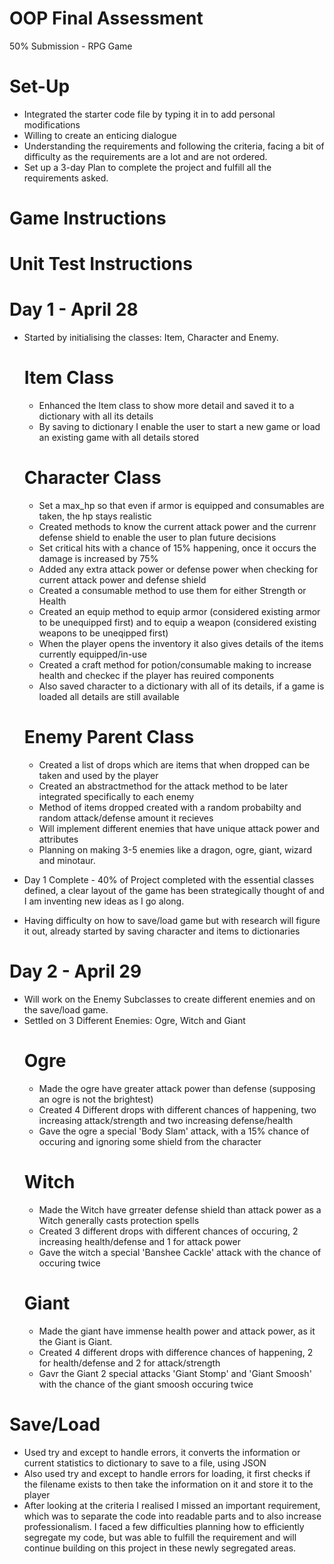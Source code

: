 # OOP Final Assessment

50% Submission - RPG Game

# Set-Up
- Integrated the starter code file by typing it in to add personal modifications
- Willing to create an enticing dialogue
- Understanding the requirements and following the criteria, facing a bit of difficulty as the requirements are a lot and are     not ordered.
- Set up a 3-day Plan to complete the project and fulfill all the requirements asked.

# Game Instructions

# Unit Test Instructions 

# Day 1 - April 28
- Started by initialising the classes: Item, Character and Enemy.
  # Item Class
    - Enhanced the Item class to show more detail and saved it to a dictionary with all its details
    - By saving to dictionary I enable the user to start a new game or load an existing game with all details stored
  # Character Class
    - Set a max_hp so that even if armor is equipped and consumables are taken, the hp stays realistic
    - Created methods to know the current attack power and the currenr defense shield to enable the user to plan future               decisions
    - Set critical hits with a chance of 15% happening, once it occurs the damage is increased by 75%
    - Added any extra attack power or defense power when checking for current attack power and defense shield
    - Created a consumable method to use them for either Strength or Health
    - Created an equip method to equip armor (considered existing armor to be unequipped first) and to equip a weapon                (considered existing weapons to be uneqipped first)
    - When the player opens the inventory it also gives details of the items currently equipped/in-use
    - Created a craft method for potion/consumable making to increase health and checkec if the player has reuired components
    - Also saved character to a dictionary with all of its details, if a game is loaded all details are still available
  # Enemy Parent Class
    - Created a list of drops which are items that when dropped can be taken and used by the player
    - Created an abstractmethod for the attack method to be later integrated specifically to each enemy
    - Method of items dropped created with a random probabilty and random attack/defense amount it recieves
    - Will implement different enemies that have unique attack power and attributes
    - Planning on making 3-5 enemies like a dragon, ogre, giant, wizard and minotaur.
 
- Day 1 Complete - 40% of Project completed with the essential classes defined, a clear layout of the game has been strategically thought of and I am inventing new ideas as I go along.
- Having difficulty on how to save/load game but with research will figure it out, already started by saving character and items to dictionaries

# Day 2 - April 29
- Will work on the Enemy Subclasses to create different enemies and on the save/load game.
- Settled on 3 Different Enemies: Ogre, Witch and Giant
  # Ogre
    - Made the ogre have greater attack power than defense (supposing an ogre is not the brightest)
    - Created 4 Different drops with different chances of happening, two increasing attack/strength and two increasing                defense/health
    - Gave the ogre a special 'Body Slam' attack, with a 15% chance of occuring and ignoring some shield from the character
  # Witch
    - Made the Witch have grreater defense shield than attack power as a Witch generally casts protection spells
    - Created 3 different drops with different chances of occuring, 2 increasing health/defense and 1 for attack power
    - Gave the witch a special 'Banshee Cackle' attack with the chance of occuring twice
  # Giant
    - Made the giant have immense health power and attack power, as it the Giant is Giant.
    - Created 4 different drops with difference chances of happening, 2 for health/defense and 2 for attack/strength
    - Gavr the Giant 2 special attacks 'Giant Stomp' and 'Giant Smoosh' with the chance of the giant smoosh occuring twice
 # Save/Load
   - Used try and except to handle errors, it converts the information or current statistics to dictionary to save to a file,        using JSON
   - Also used try and except to handle errors for loading, it first checks if the filename exists to then take the information      on it and store it to the player
- After looking at the criteria I realised I missed an important requirement, which was to separate the code into readable        parts and to also increase professionalism. I faced a few difficulties planning how to efficiently segregate my code, but was   able to fulfill the requirement and will continue building on this project in these newly segregated areas.
